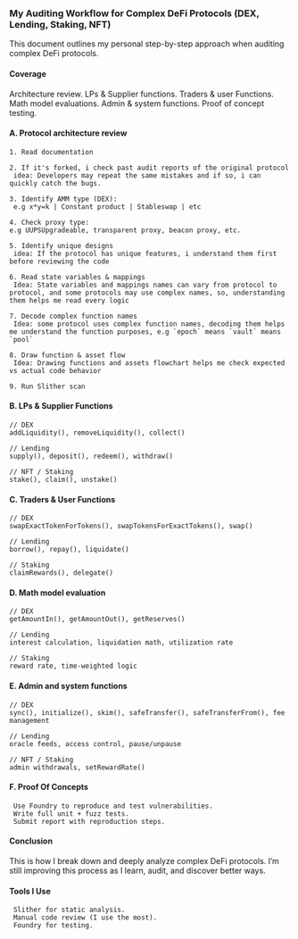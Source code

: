 ### My Auditing Workflow for Complex DeFi Protocols (DEX, Lending, Staking, NFT)

This document outlines my personal step-by-step approach when auditing complex DeFi protocols.

#### Coverage
 Architecture review.
 LPs & Supplier functions.
 Traders & user Functions.
 Math model evaluations.
 Admin & system functions.
 Proof of concept testing.


#### A. Protocol architecture review
```
1. Read documentation

2. If it's forked, i check past audit reports of the original protocol
 idea: Developers may repeat the same mistakes and if so, i can quickly catch the bugs.

3. Identify AMM type (DEX):
 e.g x*y=k | Constant product | Stableswap | etc

4. Check proxy type:
e.g UUPSUpgradeable, transparent proxy, beacon proxy, etc.

5. Identify unique designs
 idea: If the protocol has unique features, i understand them first before reviewing the code

6. Read state variables & mappings
 Idea: State variables and mappings names can vary from protocol to protocol, and some protocols may use complex names, so, understanding them helps me read every logic

7. Decode complex function names
 Idea: some protocol uses complex function names, decoding them helps me understand the function purposes, e.g `epoch` means `vault` means `pool`

8. Draw function & asset flow
 Idea: Drawing functions and assets flowchart helps me check expected vs actual code behavior

9. Run Slither scan
```

#### B. LPs & Supplier Functions
```solidity
// DEX
addLiquidity(), removeLiquidity(), collect()

// Lending
supply(), deposit(), redeem(), withdraw()

// NFT / Staking
stake(), claim(), unstake()
```

#### C. Traders & User Functions
```solidity
// DEX
swapExactTokenForTokens(), swapTokensForExactTokens(), swap()

// Lending
borrow(), repay(), liquidate()

// Staking
claimRewards(), delegate()
```

#### D. Math model evaluation
```solidity
// DEX
getAmountIn(), getAmountOut(), getReserves()

// Lending
interest calculation, liquidation math, utilization rate

// Staking
reward rate, time-weighted logic
```

#### E. Admin and system functions
```solidity
// DEX
sync(), initialize(), skim(), safeTransfer(), safeTransferFrom(), fee management

// Lending
oracle feeds, access control, pause/unpause

// NFT / Staking
admin withdrawals, setRewardRate()
```

#### F. Proof Of Concepts
```solidity
 Use Foundry to reproduce and test vulnerabilities.
 Write full unit + fuzz tests.
 Submit report with reproduction steps.
```

#### Conclusion
This is how I break down and deeply analyze complex DeFi protocols. I’m still improving this process as I learn, audit, and discover better ways.

#### Tools I Use
```
 Slither for static analysis.
 Manual code review (I use the most).
 Foundry for testing.

